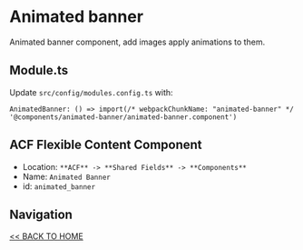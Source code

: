 # Animated banner

Animated banner component, add images apply animations to them.

## Module.ts

Update `src/config/modules.config.ts` with:

`AnimatedBanner: () => import(/* webpackChunkName: "animated-banner" */ '@components/animated-banner/animated-banner.component')`

## ACF Flexible Content Component

- Location: `**ACF** -> **Shared Fields** -> **Components**`
- Name: `Animated Banner`
- id: `animated_banner`

## Navigation

[<< BACK TO HOME](../README.md)
